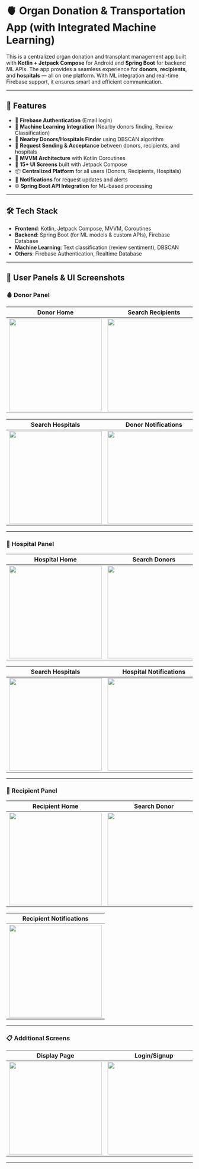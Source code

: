# 🫀 Organ Donation & Transportation App (with Integrated Machine Learning)

This is a centralized organ donation and transplant management app built with **Kotlin + Jetpack Compose** for Android and **Spring Boot** for backend ML APIs. The app provides a seamless experience for **donors**, **recipients**, and **hospitals** — all on one platform. With ML integration and real-time Firebase support, it ensures smart and efficient communication.

---

## 🚀 Features

- 🔐 **Firebase Authentication** (Email login)  
- 🧠 **Machine Learning Integration** (Nearby donors finding, Review Classification)  
- 📡 **Nearby Donors/Hospitals Finder** using DBSCAN algorithm  
- 🔄 **Request Sending & Acceptance** between donors, recipients, and hospitals  
- 🧩 **MVVM Architecture** with Kotlin Coroutines  
- 📱 **15+ UI Screens** built with Jetpack Compose  
- 📦 **Centralized Platform** for all users (Donors, Recipients, Hospitals)  
- 📲 **Notifications** for request updates and alerts  
- 🌐 **Spring Boot API Integration** for ML-based processing  

---

## 🛠 Tech Stack

- **Frontend**: Kotlin, Jetpack Compose, MVVM, Coroutines  
- **Backend**: Spring Boot (for ML models & custom APIs), Firebase Database  
- **Machine Learning**: Text classification (review sentiment), DBSCAN  
- **Others**: Firebase Authentication, Realtime Database  

---

## 🧭 User Panels & UI Screenshots

### 🩸 Donor Panel

| Donor Home | Search Recipients | Recipient Detail |
|------------|-------------------|------------------|
| <img src="https://github.com/abhinavreddy8/Organ-donation-and-Transportation-with-integraed-ML/blob/master/app/src/main/res/drawable/donorhome.jpg?raw=true" width="250"/> | <img src="https://github.com/abhinavreddy8/Organ-donation-and-Transportation-with-integraed-ML/blob/master/app/src/main/res/drawable/findrecipients.jpg?raw=true" width="250"/> | <img src="https://github.com/abhinavreddy8/Organ-donation-and-Transportation-with-integraed-ML/blob/master/app/src/main/res/drawable/recipientdetails.jpg?raw=true" width="250"/> |

| Search Hospitals | Donor Notifications |
|------------------|---------------------|
| <img src="https://github.com/abhinavreddy8/Organ-donation-and-Transportation-with-integraed-ML/blob/master/app/src/main/res/drawable/findhospitals.jpg?raw=true" width="250"/> | <img src="https://github.com/abhinavreddy8/Organ-donation-and-Transportation-with-integraed-ML/blob/master/app/src/main/res/drawable/donornotifications.jpg?raw=true" width="250"/> |

---

### 🏥 Hospital Panel

| Hospital Home | Search Donors | Donor Detail |
|---------------|---------------|--------------|
| <img src="https://github.com/abhinavreddy8/Organ-donation-and-Transportation-with-integraed-ML/blob/master/app/src/main/res/drawable/hospitalhome.jpg?raw=true" width="250"/> | <img src="https://github.com/abhinavreddy8/Organ-donation-and-Transportation-with-integraed-ML/blob/master/app/src/main/res/drawable/nearbydonors.jpg?raw=true" width="250"/> | <img src="https://github.com/abhinavreddy8/Organ-donation-and-Transportation-with-integraed-ML/blob/master/app/src/main/res/drawable/donordetails.jpg?raw=true" width="250"/> |

| Search Hospitals | Hospital Notifications |
|------------------|------------------------|
| <img src="https://github.com/abhinavreddy8/Organ-donation-and-Transportation-with-integraed-ML/blob/master/app/src/main/res/drawable/findhospitals.jpg?raw=true" width="250"/> | <img src="https://github.com/abhinavreddy8/Organ-donation-and-Transportation-with-integraed-ML/blob/master/app/src/main/res/drawable/hospitalrequests.jpg?raw=true" width="250"/> |

---

### 🧬 Recipient Panel

| Recipient Home | Search Donor | Search Hospital |
|----------------|--------------|-----------------|
| <img src="https://github.com/abhinavreddy8/Organ-donation-and-Transportation-with-integraed-ML/blob/master/app/src/main/res/drawable/userdetailscreen.jpg?raw=true" width="250"/> | <img src="https://github.com/abhinavreddy8/Organ-donation-and-Transportation-with-integraed-ML/blob/master/app/src/main/res/drawable/nearbydonors.jpg?raw=true" width="250"/> | <img src="https://github.com/abhinavreddy8/Organ-donation-and-Transportation-with-integraed-ML/blob/master/app/src/main/res/drawable/findhospitals.jpg?raw=true" width="250"/> |

| Recipient Notifications |
|--------------------------|
| <img src="https://github.com/abhinavreddy8/Organ-donation-and-Transportation-with-integraed-ML/blob/master/app/src/main/res/drawable/recipientnotifications.jpg?raw=true" width="250"/> |

---

### 📋 Additional Screens

| Display Page | Login/Signup | Request Sending |
|--------------|--------------|-----------------|
| <img src="https://github.com/abhinavreddy8/Organ-donation-and-Transportation-with-integraed-ML/blob/master/app/src/main/res/drawable/display.jpg?raw=true" width="250"/> | <img src="https://github.com/abhinavreddy8/Organ-donation-and-Transportation-with-integraed-ML/blob/master/app/src/main/res/drawable/signinup.jpg?raw=true" width="250"/> | <img src="https://github.com/abhinavreddy8/Organ-donation-and-Transportation-with-integraed-ML/blob/master/app/src/main/res/drawable/sendrequest.jpg?raw=true" width="250"/> |

---


